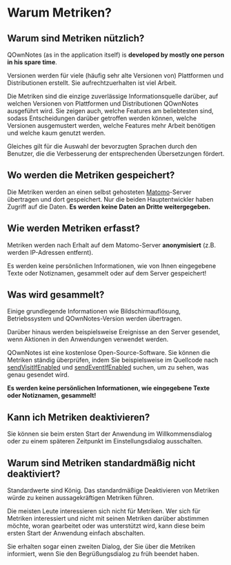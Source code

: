 # Warum Metriken?

## Warum sind Metriken nützlich?

QOwnNotes (as in the application itself) is **developed by mostly one person in his spare time**.

Versionen werden für viele (häufig sehr alte Versionen von) Plattformen und Distributionen erstellt. Sie aufrechtzuerhalten ist viel Arbeit.

Die Metriken sind die einzige zuverlässige Informationsquelle darüber, auf welchen Versionen von Plattformen und Distributionen QOwnNotes ausgeführt wird. Sie zeigen auch, welche Features am beliebtesten sind, sodass Entscheidungen darüber getroffen werden können, welche Versionen ausgemustert werden, welche Features mehr Arbeit benötigen und welche kaum genutzt werden.

Gleiches gilt für die Auswahl der bevorzugten Sprachen durch den Benutzer, die die Verbesserung der entsprechenden Übersetzungen fördert.

## Wo werden die Metriken gespeichert?

Die Metriken werden an einen selbst gehosteten [Matomo](https://matomo.org/)-Server übertragen und dort gespeichert. Nur die beiden Hauptentwickler haben Zugriff auf die Daten. **Es werden keine Daten an Dritte weitergegeben.**

## Wie werden Metriken erfasst?

Metriken werden nach Erhalt auf dem Matomo-Server **anonymisiert** (z.B. werden IP-Adressen entfernt).

Es werden keine persönlichen Informationen, wie von Ihnen eingegebene Texte oder Notiznamen, gesammelt oder auf dem Server gespeichert!

## Was wird gesammelt?

Einige grundlegende Informationen wie Bildschirmauflösung, Betriebssystem und QOwnNotes-Version werden übertragen.

Darüber hinaus werden beispielsweise Ereignisse an den Server gesendet, wenn Aktionen in den Anwendungen verwendet werden.

QOwnNotes ist eine kostenlose Open-Source-Software. Sie können die Metriken ständig überprüfen, indem Sie beispielsweise im Quellcode nach [sendVisitIfEnabled](https://github.com/pbek/QOwnNotes/search?q=sendVisitIfEnabled) und [sendEventIfEnabled](https://github.com/pbek/QOwnNotes/search?q=sendEventIfEnabled) suchen, um zu sehen, was genau gesendet wird.

**Es werden keine persönlichen Informationen, wie eingegebene Texte oder Notiznamen, gesammelt!**

## Kann ich Metriken deaktivieren?

Sie können sie beim ersten Start der Anwendung im Willkommensdialog oder zu einem späteren Zeitpunkt im Einstellungsdialog ausschalten.

## Warum sind Metriken standardmäßig nicht deaktiviert?

Standardwerte sind König. Das standardmäßige Deaktivieren von Metriken würde zu keinen aussagekräftigen Metriken führen.

Die meisten Leute interessieren sich nicht für Metriken. Wer sich für Metriken interessiert und nicht mit seinen Metriken darüber abstimmen möchte, woran gearbeitet oder was unterstützt wird, kann diese beim ersten Start der Anwendung einfach abschalten.

Sie erhalten sogar einen zweiten Dialog, der Sie über die Metriken informiert, wenn Sie den Begrüßungsdialog zu früh beendet haben.
